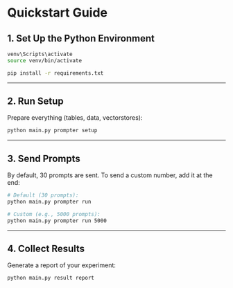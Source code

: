 


# Quickstart Guide

## 1. Set Up the Python Environment

```bash
venv\Scripts\activate
source venv/bin/activate

pip install -r requirements.txt
```

---

## 2. Run Setup

Prepare everything (tables, data, vectorstores):

```bash
python main.py prompter setup
```

---

## 3. Send Prompts

By default, 30 prompts are sent.
To send a custom number, add it at the end:

```bash
# Default (30 prompts):
python main.py prompter run

# Custom (e.g., 5000 prompts):
python main.py prompter run 5000
```

---

## 4. Collect Results

Generate a report of your experiment:

```bash
python main.py result report
```


